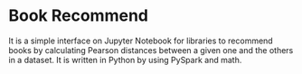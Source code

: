 # Book Recommend
It is a simple interface on Jupyter Notebook for libraries to recommend books by calculating Pearson distances between a given one and the others in a dataset. It is written in Python by using PySpark and math.
